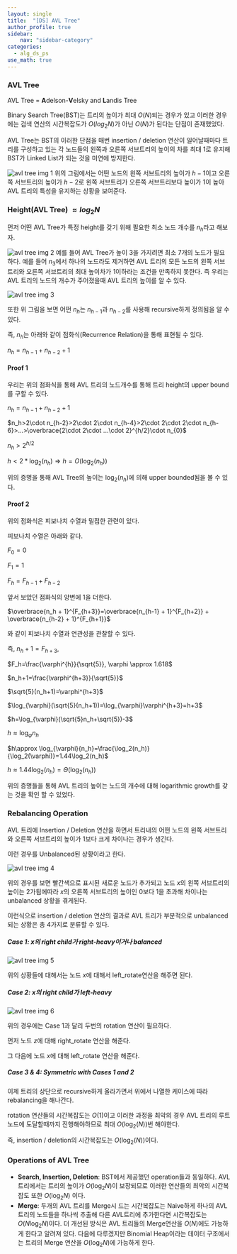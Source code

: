 ```yaml
---
layout: single
title:  "[DS] AVL Tree"
author_profile: true
sidebar:
    nav: "sidebar-category"
categories:
  - alg_ds_ps
use_math: true
---
```


### AVL Tree

AVL Tree = **A**delson-**V**elsky and **L**andis Tree

Binary Search Tree(BST)는 트리의 높이가 최대 $O(N)$되는 경우가 있고 이러한 경우에는 검색 연산의 시간복잡도가 $O(log_{2}N)$가 아닌 $O(N)$가 된다는 단점이 존재했었다.

AVL Tree는 BST의 이러한 단점을 매번 insertion / deletion 연산이 일어날때마다 트리를 구성하고 있는 각 노드들의 왼쪽과 오른쪽 서브트리의 높이의 차를 최대 1로 유지해 BST가 Linked List가 되는 것을 미연에 방지한다. 

![avl tree img 1](/assets/image/alg_ds_ps/avl_tree/avl_tree_img_1.png)
위의 그림에서는 어떤 노드의 왼쪽 서브트리의 높이가 $h-1$이고 오른쪽 서브트리의 높이가 $h-2$로 왼쪽 서브트리가 오른쪽 서브트리보다 높이가 1이 높아 AVL 트리의 특성을 유지하는 상황을 보여준다.

### Height(AVL Tree) $\approx log_{2}N$
먼저 어떤 AVL Tree가 특정 height를 갖기 위해 필요한 최소 노드 개수를 $n_h$라고 해보자.

![avl tree img 2](/assets/image/alg_ds_ps/avl_tree/avl_tree_img_2.png)
예를 들어 AVL Tree가 높이 3을 가지려면 최소 7개의 노드가 필요하다. 예를 들어 $n_3$에서 하나의 노드라도 제거하면 AVL 트리의 모든 노드의 왼쪽 서브트리와 오른쪽 서브트리의 최대 높이차가 1이하라는 조건을 만족하지 못한다. 즉 우리는 AVL 트리의 노드의 개수가 주어졌을때 AVL 트리의 높이를 알 수 있다. 

![avl tree img 3](/assets/image/alg_ds_ps/avl_tree/avl_tree_img_3.png)

또한 위 그림을 보면 어떤 $n_h$는 $n_{h-1}$과 $n_{h-2}$를 사용해 recursive하게 정의됨을 알 수 있다.

즉, $n_h$는 아래와 같이 점화식(Recurrence Relation)을 통해 표현될 수 있다.

$n_h=n_{h-1} + n_{h-2} + 1$

#### Proof 1
우리는 위의 점화식을 통해 AVL 트리의 노드개수를 통해 트리 height의 upper bound를 구할 수 있다.

$n_h=n_{h-1} + n_{h-2} + 1$

$n_h>2\cdot n_{h-2}>2\cdot 2\cdot n_{h-4}>2\cdot 2\cdot 2\cdot n_{h-6}>...>\overbrace{2\cdot 2\cdot ...\cdot 2}^{h/2}\cdot n_{0}$

$n_h>2^{h/2}$

$h<2*\log_{2}(n_{h}) \Rightarrow h=O(\log_2(n_h))$

위의 증명을 통해 AVL Tree의 높이는 $\log_2(n_h)$에 의해 upper bounded됨을 볼 수 있다.

#### Proof 2 
위의 점화식은 피보나치 수열과 밀접한 관련이 있다.

피보나치 수열은 아래와 같다.

$F_{0} = 0$

$F_{1} = 1$

$F_h = F_{h-1} + F_{h-2}$

앞서 보았던 점화식의 양변에 1을 더한다.

$\overbrace{n_h + 1}^{F_{h+3}}=\overbrace{n_{h-1} + 1}^{F_{h+2}} + \overbrace{n_{h-2} + 1}^{F_{h+1}}$

와 같이 피보나치 수열과 연관성을 관찰할 수 있다.

즉, $n_{h} + 1 = F_{h+3}$, 

$F_h=\frac{\varphi^{h}}{\sqrt{5}}, \varphi \approx 1.618$

$n_h+1=\frac{\varphi^{h+3}}{\sqrt{5}}$

$\sqrt{5}(n_h+1)=\varphi^{h+3}$

$\log_{\varphi}(\sqrt{5}(n_h+1))=\log_{\varphi}\varphi^{h+3}=h+3$

$h=\log_{\varphi}(\sqrt{5}n_h+\sqrt{5})-3$

$h\approx \log_{\varphi}{n_h}$

$h\approx \log_{\varphi}{n_h}=\frac{\log_2(n_h)}{\log_2(\varphi)}=1.44\log_2(n_h)$

$h\approx 1.44\log_2(n_h)=\Theta(\log_2(n_h))$

위의 증명들을 통해 AVL 트리의 높이는 노드의 개수에 대해 logarithmic growth를 갖는 것을 확인 할 수 있었다.

### Rebalancing Operation
AVL 트리에 Insertion / Deletion 연산을 하면서 트리내의 어떤 노드의 왼쪽 서브트리와 오른쪽 서브트리의 높이가 1보다 크게 차이나는 경우가 생긴다. 

이런 경우를 Unbalanced된 상황이라고 한다.

![avl tree img 4](/assets/image/alg_ds_ps/avl_tree/avl_tree_img_4.png)

위의 경우를 보면 빨간색으로 표시된 새로운 노드가 추가되고 노드 $x$의 왼쪽 서브트리의 높이는 2가됨에따라 $x$의 오른쪽 서브트리의 높이인 0보다 1을 초과해 차이나는 unbalanced 상황을 겪게된다.

이런식으로 insertion / deletion 연산의 결과로 AVL 트리가 부분적으로 unbalanced되는 상황은 총 4가지로 분류할 수 있다.

##### Case 1: $x$의 right child가 right-heavy이거나 balanced
![avl tree img 5](/assets/image/alg_ds_ps/avl_tree/avl_tree_img_5.png)

위의 상황들에 대해서는 노드 $x$에 대해서 left_rotate연산을 해주면 된다.

##### Case 2: $x$의 right child가 left-heavy
![avl tree img 6](/assets/image/alg_ds_ps/avl_tree/avl_tree_img_6.png)

위의 경우에는 Case 1과 달리 두번의 rotation 연산이 필요하다. 

먼저 노드 $z$에 대해 right_rotate 연산을 해준다.

그 다음에 노드 $x$에 대해 left_rotate 연산을 해준다.

##### Case 3 & 4: Symmetric with Cases 1 and 2 

이제 트리의 상단으로 recursive하게 올라가면서 위에서 나열한 케이스에 따라 rebalancing을 해나간다. 

rotation 연산들의 시간복잡도는 $O(1)$이고 이러한 과정을 최악의 경우 AVL 트리의 루트 노드에 도달할때까지 진행해야하므로 최대 $O(\log_2(N))$번 해야한다. 

즉, insertion / deletion의 시간복잡도는 $O(\log_2(N))$이다.

### Operations of AVL Tree
- **Search, Insertion, Deletion**: BST에서 제공했던 operation들과 동일하다. AVL 트리에서는 트리의 높이가 $O(\log_2{N})$이 보장되므로 이러한 연산들의 최악의 시간복잡도 또한 $O(\log_2{N})$ 이다. 
- **Merge**: 두개의 AVL 트리를 Merge시 드는 시간복잡도는 Naive하게 하나의 AVL트리의 노드들을 하나씩 추출해 다른 AVL트리에 추가한다면 시간복잡도는 $O(N\log_2{N})$이다. 더 개선된 방식은 AVL 트리들의 Merge연산을 $O(N)$에도 가능하게 한다고 알려져 있다. 다음에 다루겠지만 Binomial Heap이라는 데이터 구조에서는 트리의 Merge 연산을 $O(\log_2{N})$에 가능하게 한다. 
